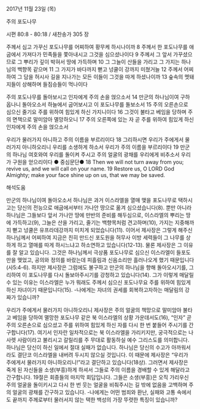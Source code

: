 2017년 11월 23일 (목)

주의 포도나무



시편 80:8 - 80:18 / 새찬송가 305 장


주께서 심고 가꾸신 포도나무를 어찌하여 황무케 하시나이까
8 주께서 한 포도나무를 애굽에서 가져다가 민족들을 쫓아내시고 그것을 심으셨나이다 9 주께서 그 앞서 가꾸셨으므로 그 뿌리가 깊이 박혀서 땅에 가득하며 10 그 그늘이 산들을 가리고 그 가지는 하나님의 백향목 같으며 11 그 가지가 바다까지 뻗고 넝쿨이 강까지 미쳤거늘 12 주께서 어찌하여 그 담을 허시사 길을 지나가는 모든 이들이 그것을 따게 하셨나이까 13 숲속의 멧돼지들이 상해하며 들짐승들이 먹나이다 

주의 포도나무를 돌아보시고 인자에게 주의 손을 얹으소서
14 만군의 하나님이여 구하옵나니 돌아오소서 하늘에서 굽어보시고 이 포도나무를 돌보소서 15 주의 오른손으로 심으신 줄기요 주를 위하여 힘있게 하신 가지니이다 16 그것이 불타고 베임을 당하며 주의 면책으로 말미암아 멸망하오니 17 주의 오른쪽에 있는 자 곧 주를 위하여 힘있게 하신 인자에게 주의 손을 얹으소서

우리가 물러가지 아니하고 주의 이름을 부르리이다
18 그리하시면 우리가 주에게서 물러가지 아니하오리니 우리를 소생하게 하소서 우리가 주의 이름을 부르리이다 19 만군의 하나님 여호와여 우리를 돌이켜 주시고 주의 얼굴의 광채를 우리에게 비추소서 우리가 구원을 얻으리이다
● 중심문단● 18 Then we will not turn away from you; revive us, and we will call on your name. 19 Restore us, O LORD God Almighty; make your face shine up on us, that we may be saved.

해석도움





만군의 하나님이여 돌아오소서
하나님은 과거 이스라엘을 열매 맺을 포도나무로 택하시고는 당신의 전능으로 애굽에서부터 가나안 땅으로 옮겨 심으셨습니다(8). 뿐만 아니라 하나님은 그들보다 앞서 가나안 땅에 만반의 준비를 해두심으로, 이스라엘의 뿌리는 땅에 가득하고(9), 그늘은 산을 가리고, 줄기는 백향목처럼 견고하며(10), 가지는 지중해까지 뻗고 넝쿨은 유프라데강까지 미치게 되었습니다(11). 이어서 제사장은 그렇게 해주신 하나님께서 어찌하여 지금은 친히 만드신 포도원을 허무사 이방 세력들이 그 나무를 상하게 하고 열매를 따게 하시느냐고 하소연하고 있습니다(12-13). 물론 제사장은 그 이유를 잘 알고 있습니다. 그것은 하나님께서 극상품 포도나무로 심으신 이스라엘이 들포도만을 맺었고, 공의와 정의를 바랐는데 피흘림과 신음소리만 흘러나오게 했기 때문입니다(사5:4-6). 하지만 제사장은 그럼에도 불구하고 만군의 하나님을 향해 돌아오시기를, 그리하여 이 포도나무를 다시 돌보아주시기를 강청하고 있습니다(14). 그가 이렇게 매달릴 수 있는 이유는 이스라엘은 누가 뭐래도 주께서 심으신 포도나무요 주를 위하여 힘있게 하신 자녀이기 때문입니다(15).
-나에게는 자녀의 권세를 회복하고자하는 매달림의 강짜가 있습니까?

우리가 주에게서 물러가지 아니하오리니
제사장은 주의 얼굴의 책망으로 말미암아 불타고 베임을 당하여 멸망한 포도나무 같은 북 이스라엘의 상황 가운데서도(16), “인자” 곧 주의 오른손으로 심으셨고 주를 위하여 힘있게 하신 자를 다시 한 번 붙들어 주시기를 간구합니다(17). 여기서 인자란 일차적으로는 북 이스라엘을 가리키지만, 궁극적으로는 나사렛 사람이라고 불리시고 갈릴리를 주 무대로 활동하실 예수 그리스도를 의미합니다. 하나님은 당신이 하신 일에서 절대 실패가 없습니다. 하나님은 당신의 수고가 아까워서라도 결단코 이스라엘을 내버려 두시지 않으실 것입니다. 이 때문에 제사장은 “우리가 주에게서 물러가지 아니하오리니!”라고 결단하고 있습니다(18상). 그러면서 제사장은 죽게 된 자신들을 소생(부흥)하게 하셔서 그들로 주의 이름을 경배할 수 있게 해달라고 간구합니다. 19절은 회중들의 마지막 회답입니다. 그들은 소생(부흥)은 오직 가리우신 주의 얼굴을 돌이키시고 다시 한 번 웃는 얼굴을 비춰주시는 길 밖에 없음을 고백하며 주의 얼굴의 광채를 간구하고 있습니다.
-나에게는 어떤 범죄와 환난, 실패와 고통 속에서도 끝까지 주께로부터 물러서지 않는 택한 백성의 가장 뚜렷한 특징이 있습니까?
